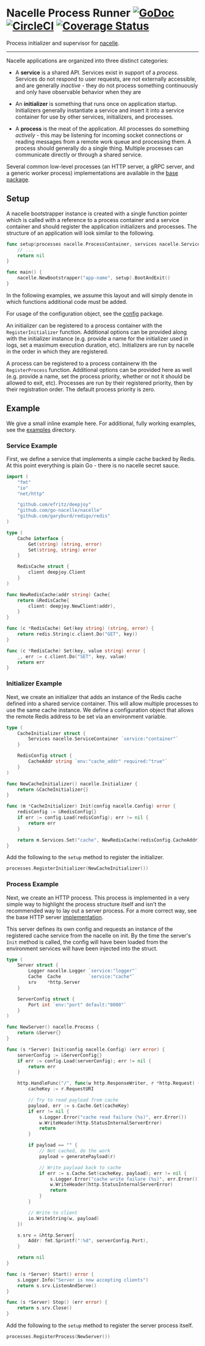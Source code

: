 # Nacelle Process Runner [![GoDoc](https://godoc.org/github.com/go-nacelle/process?status.svg)](https://godoc.org/github.com/go-nacelle/process) [![CircleCI](https://circleci.com/gh/go-nacelle/process.svg?style=svg)](https://circleci.com/gh/go-nacelle/process) [![Coverage Status](https://coveralls.io/repos/github/go-nacelle/process/badge.svg?branch=master)](https://coveralls.io/github/go-nacelle/process?branch=master)

Process initializer and supervisor for [nacelle](https://github.com/go-nacelle/nacelle).

---

Nacelle applications are organized into three distinct categories:

- A **service** is a shared API. Services exist in support of a *process*.
Services do not respond to user requests, are not externally accessible, and
are generally *inactive* - they do not process something continuously and
only have observable behavior when they are

- An **initializer** is something that runs once on application startup.
Initializers generally instantiate a service and insert it into a service
container for use by other services, initializers, and processes.

- A **process** is the meat of the application. All processes do something
*actively* - this may be listening for incoming socket connections or reading
messages from a remote work queue and processing them. A process should generally
do a single thing. Multiple processes can communicate directly or through a shared
service.

Several common low-level processes (an HTTP server, a gRPC server, and a generic
worker process) implementations are available in the
[base package](https://github.com/go-nacelle/tree/master/base).

## Setup

A nacelle bootstrapper instance is created with a single function pointer which is called
with a reference to a process container and a service container and should register the
application initializers and processes. The structure of an application will look similar
to the following.

```go
func setup(processes nacelle.ProcessContainer, services nacelle.ServiceContainer) error {
    // ...
    return nil
}

func main() {
    nacelle.NewBootstrapper("app-name", setup).BootAndExit()
}
```

In the following examples, we assume this layout and will simply denote in which functions
additional code must be added.

For usage of the configuration object, see the
[config](https://github.com/go-nacelle/tree/master/config) package.

An initializer can be registered to a process container with the `RegisterInitializer` function.
Additional options can be provided along with the initializer instance (e.g. provide a name for
the initializer used in logs, set a maximum execution duration, etc). Initializers are run by
nacelle in the order in which they are registered.

A process can be registered to a process containerw ith the `RegisterProcess` function. Additional
options can be provided here as well (e.g. provide a name, set the process priority, whether or not
it should be allowed to exit, etc). Processes are run by their registered priority, then by their
registration order. The default process priority is zero.

## Example

We give a small inline example here. For additional, fully working examples, see the
[examples](https://github.com/go-nacelle/tree/master/examples) directory.

### Service Example

First, we define a service that implements a simple cache backed by Redis. At this point everything
is plain Go - there is no nacelle secret sauce.

```go
import (
    "fmt"
    "io"
    "net/http"

    "github.com/efritz/deepjoy"
    "github.com/go-nacelle/nacelle"
    "github.com/garyburd/redigo/redis"
)

type (
    Cache interface {
        Get(string) (string, error)
        Set(string, string) error
    }

    RedisCache struct {
        client deepjoy.Client
    }
)

func NewRedisCache(addr string) Cache{
    return &RedisCache{
        client: deepjoy.NewClient(addr),
    }
}

func (c *RedisCache) Get(key string) (string, error) {
    return redis.String(c.client.Do("GET", key))
}

func (c *RedisCache) Set(key, value string) error {
    _, err := c.client.Do("SET", key, value)
    return err
}
```

### Initializer Example

Next, we create an initializer that adds an instance of the Redis cache defined into a
shared service container. This will allow multiple processes to use the same cache
instance. We define a configuration object that allows the remote Redis address to be
set via an environment variable.

```go
type (
    CacheInitializer struct {
        Services nacelle.ServiceContainer `service:"container"`
    }

    RedisConfig struct {
        CacheAddr string `env:"cache_addr" required:"true"`
    }
)

func NewCacheInitializer() nacelle.Initializer {
    return &CacheInitializer{}
}

func (m *CacheInitializer) Init(config nacelle.Config) error {
    redisConfig := &RedisConfig{}
    if err := config.Load(redisConfig); err != nil {
        return err
    }

    return m.Services.Set("cache", NewRedisCache(redisConfig.CacheAddr))
}
```

Add the following to the `setup` method to register the initializer.

```go
processes.RegisterInitializer(NewCacheInitializer())
```

### Process Example

Next, we create an HTTP process. This process is implemented in a very simple way to highlight
the process structure itself and isn't the recommended way to lay out a server process. For a
more correct way, see the base HTTP server
[implementation](https://github.com/go-nacelle/tree/master/base/http).

This server defines its own config and requests an instance of the registered cache service from
the nacelle on init. By the time the server's `Init` method is called, the config will have been
loaded from the environment services will have been injected into the struct.

```go
type (
    Server struct {
        Logger nacelle.Logger `service:"logger"`
        Cache  Cache          `service:"cache"`
        srv    *http.Server
    }

    ServerConfig struct {
        Port int `env:"port" default:"8080"`
    }
)

func NewServer() nacelle.Process {
    return &Server{}
}

func (s *Server) Init(config nacelle.Config) (err error) {
    serverConfig := &ServerConfig{}
    if err := config.Load(serverConfig); err != nil {
        return err
    }

    http.HandleFunc("/", func(w http.ResponseWriter, r *http.Request) {
        cacheKey := r.RequestURI

        // Try to read payload from cache
        payload, err := s.Cache.Get(cacheKey)
        if err != nil {
            s.Logger.Error("cache read failure (%s)", err.Error())
            w.WriteHeader(http.StatusInternalServerError)
            return
        }

        if payload == "" {
            // Not cached, do the work
            payload = generatePayload(r)

            // Write payload back to cache
            if err := s.Cache.Set(cacheKey, payload); err != nil {
                s.Logger.Error("cache write failure (%s)", err.Error())
                w.WriteHeader(http.StatusInternalServerError)
                return
            }
        }

        // Write to client
        io.WriteString(w, payload)
    })

    s.srv = &http.Server{
        Addr: fmt.Sprintf(":%d", serverConfig.Port),
    }

    return nil
}

func (s *Server) Start() error {
    s.Logger.Info("Server is now accepting clients")
    return s.srv.ListenAndServe()
}

func (s *Server) Stop() (err error) {
    return s.srv.Close()
}
```

Add the following to the `setup` method to register the server process itself.

```go
processes.RegisterProcess(NewServer())
```
